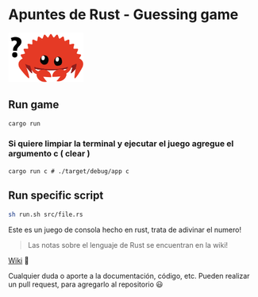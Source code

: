# Apuntes de Rust - Guessing game 

<img src=".\assets\ferris-confused.png" width="30%" alt="ferris-rust-mascot">

## Run game

```
cargo run
```

### Si quiere limpiar la terminal y ejecutar el juego agregue el argumento c ( clear )

```
cargo run c # ./target/debug/app c
```

## Run specific script

```sh
sh run.sh src/file.rs
```

Este es un juego de consola hecho en rust, trata de adivinar el numero!

> Las notas sobre el lenguaje de Rust se encuentran en la wiki!

[Wiki](https://github.com/Tylung/rust-apuntes/wiki) 🦀

Cualquier duda o aporte a la documentación, código, etc. Pueden realizar un pull request, para agregarlo al repositorio :smiley: 
